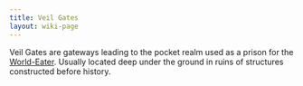 ```yaml
---
title: Veil Gates
layout: wiki-page
---
```


Veil Gates are gateways leading to the pocket realm used as a prison for the [World-Eater](/wiki/religion/World-Eater). Usually located deep under the ground in ruins of structures constructed before history.